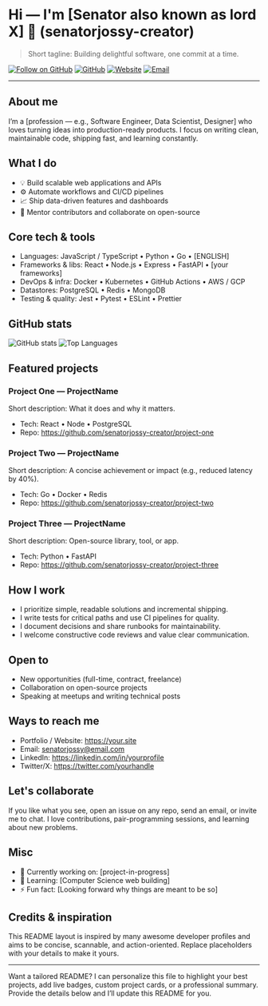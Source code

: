 # Hi — I'm [Senator also known as lord X] 👋 (senatorjossy-creator)

> Short tagline: Building delightful software, one commit at a time.

[![Follow on GitHub](https://img.shields.io/github/followers/senatorjossy-creator?label=Follow&style=social)](https://github.com/senatorjossy-creator)
[![GitHub](https://img.shields.io/badge/GitHub-senatorjossy--creator-181717?style=flat&logo=github)](https://github.com/senatorjossy-creator)
[![Website](https://img.shields.io/badge/Website-YourSite-blue?style=flat&logo=google-chrome)](https://your.site)
[![Email](https://img.shields.io/badge/Email-you%40email.com-c14438?style=flat&logo=gmail)](mailto:you@email.com)

---

About me
--------

I’m a [profession — e.g., Software Engineer, Data Scientist, Designer] who loves turning ideas into production-ready products. I focus on writing clean, maintainable code, shipping fast, and learning constantly.

What I do
---------

- 💡 Build scalable web applications and APIs
- ⚙️ Automate workflows and CI/CD pipelines
- 📈 Ship data-driven features and dashboards
- 🤝 Mentor contributors and collaborate on open-source

Core tech & tools
-----------------

- Languages: JavaScript / TypeScript • Python • Go • [ENGLISH]
- Frameworks & libs: React • Node.js • Express • FastAPI • [your frameworks]
- DevOps & infra: Docker • Kubernetes • GitHub Actions • AWS / GCP
- Datastores: PostgreSQL • Redis • MongoDB
- Testing & quality: Jest • Pytest • ESLint • Prettier

GitHub stats
------------

![GitHub stats](https://github-readme-stats.vercel.app/api?username=senatorjossy-creator&show_icons=true&theme=radical)
![Top Languages](https://github-readme-stats.vercel.app/api/top-langs/?username=senatorjossy-creator&layout=compact&theme=radical)

Featured projects
-----------------

### Project One — ProjectName
Short description: What it does and why it matters.
- Tech: React • Node • PostgreSQL
- Repo: https://github.com/senatorjossy-creator/project-one

### Project Two — ProjectName
Short description: A concise achievement or impact (e.g., reduced latency by 40%).
- Tech: Go • Docker • Redis
- Repo: https://github.com/senatorjossy-creator/project-two

### Project Three — ProjectName
Short description: Open-source library, tool, or app.
- Tech: Python • FastAPI
- Repo: https://github.com/senatorjossy-creator/project-three

How I work
----------

- I prioritize simple, readable solutions and incremental shipping.
- I write tests for critical paths and use CI pipelines for quality.
- I document decisions and share runbooks for maintainability.
- I welcome constructive code reviews and value clear communication.

Open to
-------

- New opportunities (full-time, contract, freelance)
- Collaboration on open-source projects
- Speaking at meetups and writing technical posts

Ways to reach me
----------------

- Portfolio / Website: https://your.site
- Email: senatorjossy@email.com
- LinkedIn: https://linkedin.com/in/yourprofile
- Twitter/X: https://twitter.com/yourhandle

Let's collaborate
-----------------

If you like what you see, open an issue on any repo, send an email, or invite me to chat. I love contributions, pair-programming sessions, and learning about new problems.

Misc
----

- 🔭 Currently working on: [project-in-progress]
- 🌱 Learning: [Computer Science web building]
- ⚡ Fun fact: [Looking forward why things are meant to be so]

Credits & inspiration
---------------------

This README layout is inspired by many awesome developer profiles and aims to be concise, scannable, and action-oriented. Replace placeholders with your details to make it yours.

---

Want a tailored README? I can personalize this file to highlight your best projects, add live badges, custom project cards, or a professional summary. Provide the details below and I’ll update this README for you.
